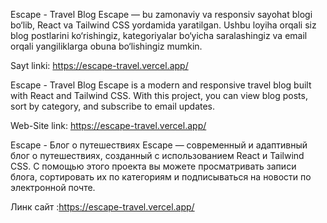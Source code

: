 Escape - Travel Blog
Escape — bu zamonaviy va responsiv sayohat blogi bo‘lib, React va Tailwind CSS yordamida yaratilgan. Ushbu loyiha orqali siz blog postlarini ko‘rishingiz, kategoriyalar bo‘yicha saralashingiz va email orqali yangiliklarga obuna bo‘lishingiz mumkin.

Sayt linki: https://escape-travel.vercel.app/

Escape - Travel Blog
Escape is a modern and responsive travel blog built with React and Tailwind CSS. With this project, you can view blog posts, sort by category, and subscribe to email updates. 

Web-Site link: https://escape-travel.vercel.app/


Escape - Блог о путешествиях
Escape — современный и адаптивный блог о путешествиях, созданный с использованием React и Tailwind CSS. С помощью этого проекта вы можете просматривать записи блога, сортировать их по категориям и подписываться на новости по электронной почте.

Линк сайт :https://escape-travel.vercel.app/

